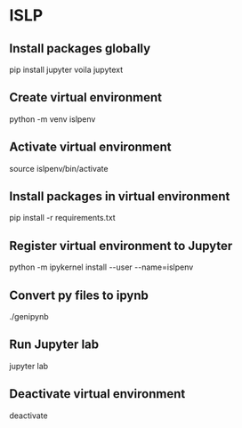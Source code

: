 # ISLP

## Install packages globally

pip install jupyter voila jupytext

## Create virtual environment

python -m venv islpenv

## Activate virtual environment

source islpenv/bin/activate

## Install packages in virtual environment

pip install -r requirements.txt

## Register virtual environment to Jupyter

python -m ipykernel install --user --name=islpenv

## Convert py files to ipynb

./genipynb

## Run Jupyter lab

jupyter lab

## Deactivate virtual environment

deactivate
